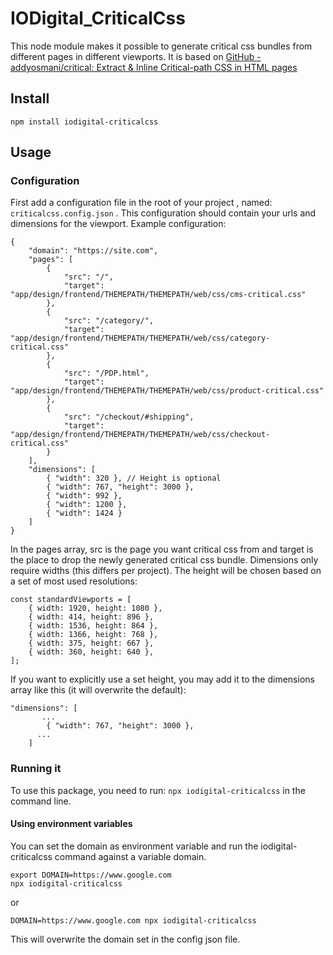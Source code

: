 # IODigital_CriticalCss
This node module makes it possible to generate critical css bundles from different pages in different viewports. It is based on [GitHub - addyosmani/critical: Extract & Inline Critical-path CSS in HTML pages](https://github.com/addyosmani/critical)

## Install
`npm install iodigital-criticalcss`

## Usage

### Configuration
First add a configuration file in the root of your project , named: `criticalcss.config.json` .
This configuration should contain your urls and dimensions for the viewport. Example configuration:

```
{
    "domain": "https://site.com",
    "pages": [
        {
            "src": "/",
            "target": "app/design/frontend/THEMEPATH/THEMEPATH/web/css/cms-critical.css"
        },
        {
            "src": "/category/",
            "target": "app/design/frontend/THEMEPATH/THEMEPATH/web/css/category-critical.css"
        },
        {
            "src": "/PDP.html",
            "target": "app/design/frontend/THEMEPATH/THEMEPATH/web/css/product-critical.css"
        },
        {
            "src": "/checkout/#shipping",
            "target": "app/design/frontend/THEMEPATH/THEMEPATH/web/css/checkout-critical.css"
        }
    ],
    "dimensions": [
        { "width": 320 }, // Height is optional
        { "width": 767, "height": 3000 },
        { "width": 992 },
        { "width": 1200 },
        { "width": 1424 }
    ]
}
```

In the pages array, src is the page you want critical css from and target is the place to drop the newly generated critical css bundle.
Dimensions only require widths (this differs per project). The height will be chosen based on a set of most used resolutions:

```
const standardViewports = [
    { width: 1920, height: 1080 },
    { width: 414, height: 896 },
    { width: 1536, height: 864 },
    { width: 1366, height: 768 },
    { width: 375, height: 667 },
    { width: 360, height: 640 },
];
```

If you want to explicitly use a set height, you may add it to the dimensions array like this (it will overwrite the default):

```
"dimensions": [
       ...
        { "width": 767, "height": 3000 },
      ...
    ]
```

### Running it

To use this package, you need to run: `npx iodigital-criticalcss` in the command line.

#### Using environment variables

You can set the domain as environment variable and run the iodigital-criticalcss command against a variable domain.

```
export DOMAIN=https://www.google.com
npx iodigital-criticalcss
```

or

```
DOMAIN=https://www.google.com npx iodigital-criticalcss
```

This will overwrite the domain set in the config json file.

